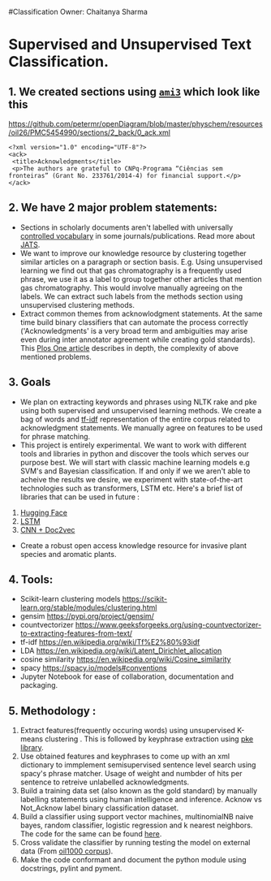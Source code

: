 #Classification
Owner: Chaitanya Sharma

# Supervised and Unsupervised Text Classification.
## 1. We created sections using  [`ami3`](https://github.com/petermr/ami3/wiki/ami-section) which look like this 

https://github.com/petermr/openDiagram/blob/master/physchem/resources/oil26/PMC5454990/sections/2_back/0_ack.xml 
```
<?xml version="1.0" encoding="UTF-8"?>
<ack>
 <title>Acknowledgments</title>
 <p>The authors are grateful to CNPq-Programa “Ciências sem fronteiras” (Grant No. 233761/2014-4) for financial support.</p>
</ack>
```

## 2. We have 2 major problem statements:  
- Sections in scholarly documents aren't labelled with universally [controlled vocabulary](https://en.wikipedia.org/wiki/Controlled_vocabulary) in some journals/publications. Read more about [JATS](https://www.xml.com/articles/2018/10/12/introduction-jats/). 
- We want to improve our knowledge resource by clustering together similar articles on a paragraph or section basis. E.g. Using unsupervised learning we find out that gas chromatography is a frequently used phrase, we use it as a label to group together other articles that mention gas chromatography. This would involve manually agreeing on the labels. We can extract such labels from the methods section using unsupervised clustering methods. 
- Extract common themes from acknowlodgment statements. At the same time build binary classifiers that can automate the process correctly ('Acknowledgments' is a very broad term and ambiguities may arise even during inter annotator agreement while creating gold standards). This [Plos One article](https://www.ncbi.nlm.nih.gov/pmc/articles/PMC7021295/) describes in depth, the complexity of above mentioned problems. 
## 3. Goals 
 - We plan on extracting keywords and phrases using NLTK rake and pke using both supervised and unsupervised learning methods. We create a bag of words and [tf-idf](https://en.wikipedia.org/wiki/Tf%E2%80%93idf ) representation of the entire corpus related to acknowledgment statements. We manually agree on features to be used for phrase matching. 
 - This project is entirely experimental. We want to work with different tools and libraries in python and discover the tools which serves our purpose best. We will start with classic machine learning models e.g SVM's and Bayesian classification. If and only if we we aren't able to acheive the results we desire, we experiment with state-of-the-art technologies such as transformers, LSTM etc. Here's a brief list of libraries that can be used in future :
 1. [Hugging Face](https://github.com/huggingface/transformers) 
 2. [LSTM](https://en.wikipedia.org/wiki/Long_short-term_memory)
 3. [CNN + Doc2vec](https://towardsdatascience.com/multi-class-text-classification-with-doc2vec-logistic-regression-9da9947b43f4#:~:text=Doc2vec%20is%20an%20NLP%20tool,generalizing%20of%20the%20word2vec%20method.&text=Distributed%20Representations%20of%20Sentences%20and,classification%20with%20word%20embeddings%20tutorial) 
 - Create a robust open access knowledge resource for invasive plant species and aromatic plants. 
## 4. Tools: 
 - Scikit-learn clustering models https://scikit-learn.org/stable/modules/clustering.html
 - gensim https://pypi.org/project/gensim/
 - countvectorizer https://www.geeksforgeeks.org/using-countvectorizer-to-extracting-features-from-text/
 - tf-idf https://en.wikipedia.org/wiki/Tf%E2%80%93idf 
 - LDA https://en.wikipedia.org/wiki/Latent_Dirichlet_allocation
 - cosine similarity https://en.wikipedia.org/wiki/Cosine_similarity
 - spacy  https://spacy.io/models#conventions
 - Jupyter Notebook for ease of collaboration, documentation and packaging.  
 ## 5. Methodology : 
 1. Extract features(frequently occuring words) using unsupervised K-means clustering . This is followed by keyphrase extraction using [pke library](https://github.com/boudinfl/pke). 
 2. Use obtained features and keyphrases to come up with an xml dictionary to immplement semisupervised sentence level search using spacy's phrase matcher. Usage of weight and numbder of hits per sentence to retreive unlabelled acknowledgments. 
 3. Build a training data set (also known as the gold standard) by manually labelling statements using human intelligence and inference. Acknow vs Not_Acknow label binary classification dataset. 
 4. Build a classifier using support vector machines, multinomialNB naive bayes, random classifier, logistic regression and k nearest neighbors. The code for the same can be found [here](https://github.com/petermr/CEVOpen/blob/master/classification/machine_learning_miniproject/acknowledgments_classifier.ipynb).
 5. Cross validate the classifier by running testing the model on external data (From [oil1000 corpus](https://github.com/petermr/CEVOpen/tree/master/searches/oil1000)). 
 6. Make the code conformant and document the python module using docstrings, pylint and pyment. 
